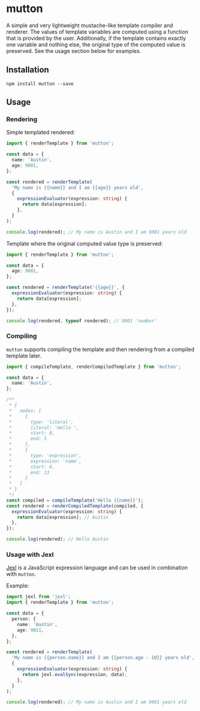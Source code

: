 # mutton

A simple and very lightweight mustache-like template compiler and renderer. The
values of template variables are computed using a function that is provided by
the user. Additionally, if the template contains exactly one variable and
nothing else, the original type of the computed value is preserved. See the
usage section below for examples.

## Installation

```
npm install mutton --save
```

## Usage

### Rendering

Simple templated rendered:

```typescript
import { renderTemplate } from 'mutton';

const data = {
  name: 'Austin',
  age: 9001,
};

const rendered = renderTemplate(
  'My name is {{name}} and I am {{age}} years old',
  {
    expressionEvaluator(expression: string) {
      return data[expression];
    },
  }
);

console.log(rendered); // My name is Austin and I am 9001 years old
```

Template where the original computed value type is preserved:

```typescript
import { renderTemplate } from 'mutton';

const data = {
  age: 9001,
};

const rendered = renderTemplate('{{age}}', {
  expressionEvaluator(expression: string) {
    return data[expression];
  },
});

console.log(rendered, typeof rendered); // 9001 'number'
```

### Compiling

`mutton` supports compiling the template and then rendering from a compiled
template later.

```typescript
import { compileTemplate, renderCompiledTemplate } from 'mutton';

const data = {
  name: 'Austin',
};

/**
 * {
 *   nodes: [
 *     {
 *       type: 'literal',
 *       literal: 'Hello ',
 *       start: 0,
 *       end: 5
 *     },
 *     {
 *       type: 'expression',
 *       expression: 'name',
 *       start: 6,
 *       end: 13
 *     }
 *   ]
 * }
 */
const compiled = compileTemplate('Hello {{name}}');
const rendered = renderCompiledTemplate(compiled, {
  expressionEvaluator(expression: string) {
    return data[expression]; // Austin
  },
});

console.log(rendered); // Hello Austin
```

### Usage with Jexl

[Jexl](https://github.com/TomFrost/Jexl) is a JavaScript expression language and
can be used in combination with `mutton`.

Example:

```typescript
import jexl from 'jexl';
import { renderTemplate } from 'mutton';

const data = {
  person: {
    name: 'Austin',
    age: 9011,
  },
};

const rendered = renderTemplate(
  'My name is {{person.name}} and I am {{person.age - 10}} years old',
  {
    expressionEvaluator(expression: string) {
      return jexl.evalSync(expression, data);
    },
  }
);

console.log(rendered); // My name is Austin and I am 9001 years old
```
